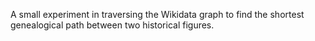 A small experiment in traversing the Wikidata graph to find the shortest genealogical path between two historical figures.

